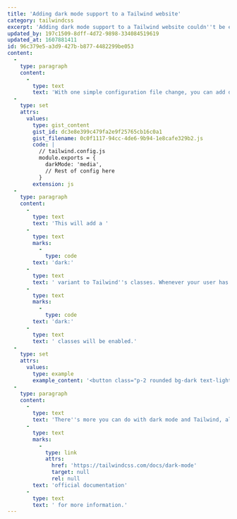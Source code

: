```yaml
---
title: 'Adding dark mode support to a Tailwind website'
category: tailwindcss
excerpt: 'Adding dark mode support to a Tailwind website couldn''t be easier with Tailwind''s first party support.'
updated_by: 197c1509-8dff-4d72-9898-334084519619
updated_at: 1607881411
id: 96c379e5-a3d9-427b-b877-4482299be053
content:
  -
    type: paragraph
    content:
      -
        type: text
        text: 'With one simple configuration file change, you can add dark mode support to your Tailwind website:'
  -
    type: set
    attrs:
      values:
        type: gist_content
        gist_id: dc3e8e399c479fa2e9f25765cb16c0a1
        gist_filename: 0c0f1117-94cc-4de6-9b94-1e8cafe329b2.js
        code: |
          // tailwind.config.js
          module.exports = {
            darkMode: 'media',
            // Rest of config here
          }
        extension: js
  -
    type: paragraph
    content:
      -
        type: text
        text: 'This will add a '
      -
        type: text
        marks:
          -
            type: code
        text: 'dark:'
      -
        type: text
        text: ' variant to Tailwind''s classes. Whenever your user has dark mode enabled, the '
      -
        type: text
        marks:
          -
            type: code
        text: 'dark:'
      -
        type: text
        text: ' classes will be enabled.'
  -
    type: set
    attrs:
      values:
        type: example
        example_content: '<button class="p-2 rounded bg-dark text-light dark:bg-light dark:text-dark">This button will swap colors when dark mode is enabled</button>'
  -
    type: paragraph
    content:
      -
        type: text
        text: 'There''s more you can do with dark mode and Tailwind, all out of the box. I suggest you read the '
      -
        type: text
        marks:
          -
            type: link
            attrs:
              href: 'https://tailwindcss.com/docs/dark-mode'
              target: null
              rel: null
        text: 'official documentation'
      -
        type: text
        text: ' for more information.'
---
```

